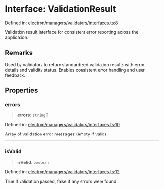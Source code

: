 # Interface: ValidationResult

Defined in: [electron/managers/validators/interfaces.ts:8](https://github.com/Nick2bad4u/Uptime-Watcher/blob/2a45eeb1723f8f7089001af2c92aa07d82dfe7e4/electron/managers/validators/interfaces.ts#L8)

Validation result interface for consistent error reporting across the application.

## Remarks

Used by validators to return standardized validation results with error details
and validity status. Enables consistent error handling and user feedback.

## Properties

### errors

> **errors**: `string`[]

Defined in: [electron/managers/validators/interfaces.ts:10](https://github.com/Nick2bad4u/Uptime-Watcher/blob/2a45eeb1723f8f7089001af2c92aa07d82dfe7e4/electron/managers/validators/interfaces.ts#L10)

Array of validation error messages (empty if valid)

***

### isValid

> **isValid**: `boolean`

Defined in: [electron/managers/validators/interfaces.ts:12](https://github.com/Nick2bad4u/Uptime-Watcher/blob/2a45eeb1723f8f7089001af2c92aa07d82dfe7e4/electron/managers/validators/interfaces.ts#L12)

True if validation passed, false if any errors were found
